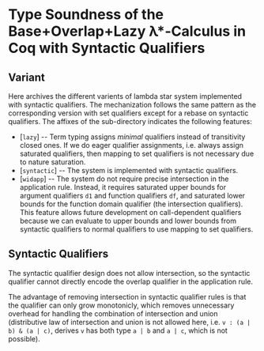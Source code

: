 #  Type Soundness of the Base+Overlap+Lazy λ*-Calculus in Coq with Syntactic Qualifiers

## Variant

Here archives the different varients of lambda star system implemented with syntactic qualifiers. The mechanization follows the same pattern as the corresponding version with set qualifiers except for a rebase on syntactic qualifiers. The affixes of the sub-directory indicates the following features:

* [`lazy`] -- Term typing assigns _minimal_ qualifiers instead of transitivity closed ones. If we do eager qualifier assignments, i.e. always assign saturated qualifiers, then mapping to set qualifiers is not necessary due to nature saturation.
* [`syntactic`] -- The system is implemented with syntactic qualifiers.
* [`widapp`] -- The system do not require precise intersection in the application rule. Instead, it requires saturated upper bounds for argument qualifiers `d1` and function qualifiers `df`, and saturated lower bounds for the function domain qualifier (the intersection qualifiers). This feature allows future development on call-dependent qualifiers because we can evaluate to upper bounds and lower bounds from syntactic qualifiers to normal qualifiers to use mapping to set qualifiers.



## Syntactic Qualifiers

The syntactic qualifier design does not allow intersection, so the syntactic qualifier cannot directly encode the overlap qualifier in the application rule. 

The advantage of removing intersection in syntactic qualifier rules is that the qualifier can only grow monotonicly, which removes unnecessary overhead for handling the combination of intersection and union (distributive law of intersection and union is not allowed here, i.e. `v : (a | b) & (a | c)`, derives `v` has both type `a | b` and `a | c`, which is not possible). 